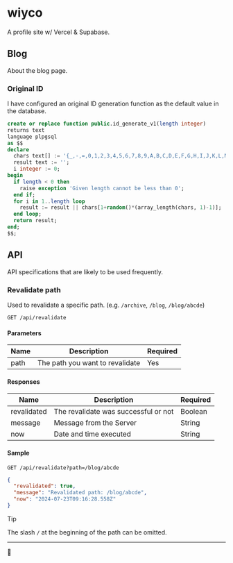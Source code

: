 # wiyco

A profile site w/ Vercel & Supabase.

## Blog

About the blog page.

### Original ID

I have configured an original ID generation function as the default value in the database.

```sql
create or replace function public.id_generate_v1(length integer)
returns text
language plpgsql
as $$
declare
  chars text[] := '{_,-,=,0,1,2,3,4,5,6,7,8,9,A,B,C,D,E,F,G,H,I,J,K,L,M,N,O,P,Q,R,S,T,U,V,W,X,Y,Z,a,b,c,d,e,f,g,h,i,j,k,l,m,n,o,p,q,r,s,t,u,v,w,x,y,z}';
  result text := '';
  i integer := 0;
begin
  if length < 0 then
    raise exception 'Given length cannot be less than 0';
  end if;
  for i in 1..length loop
    result := result || chars[1+random()*(array_length(chars, 1)-1)];
  end loop;
  return result;
end;
$$;
```

## API

API specifications that are likely to be used frequently.

### Revalidate path

Used to revalidate a specific path. (e.g. `/archive`, `/blog`, `/blog/abcde`)

```shell
GET /api/revalidate
```

#### Parameters

| Name | Description | Required |
| --- | --- | --- |
| path | The path you want to revalidate | Yes |

#### Responses

| Name | Description | Required |
| --- | --- | --- |
| revalidated | The revalidate was successful or not | Boolean |
| message | Message from the Server | String |
| now | Date and time executed | String |

#### Sample

```shell
GET /api/revalidate?path=/blog/abcde
```

```json
{
  "revalidated": true,
  "message": "Revalidated path: /blog/abcde",
  "now": "2024-07-23T09:16:28.558Z"
}
```

> [!TIP]
>
> The slash `/` at the beginning of the path can be omitted.

---

🐢
